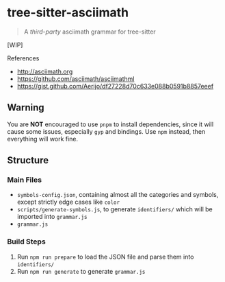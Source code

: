 # tree-sitter-asciimath

> A *third-party* asciimath grammar for tree-sitter

[WIP]

References

- http://asciimath.org
- https://github.com/asciimath/asciimathml
- https://gist.github.com/Aerijo/df27228d70c633e088b0591b8857eeef

## Warning

You are **NOT** encouraged to use `pnpm` to install dependencies, since it will cause some issues, especially `gyp` and bindings. Use `npm` instead, then everything will work fine.

## Structure

### Main Files

- `symbols-config.json`, containing almost all the categories and symbols, except strictly edge cases like `color`
- `scripts/generate-symbols.js`, to generate `identifiers/` which will be imported into `grammar.js`
- `grammar.js`

### Build Steps

1. Run `npm run prepare` to load the JSON file and parse them into `identifiers/`
2. Run `npm run generate` to generate `grammar.js`

